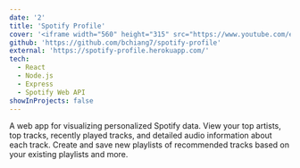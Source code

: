 ```yaml
---
date: '2'
title: 'Spotify Profile'
cover: '<iframe width="560" height="315" src="https://www.youtube.com/embed/-tzNjiwhdfo" frameborder="0" allow="accelerometer; autoplay; encrypted-media; gyroscope; picture-in-picture" allowfullscreen></iframe>'
github: 'https://github.com/bchiang7/spotify-profile'
external: 'https://spotify-profile.herokuapp.com/'
tech:
  - React
  - Node.js
  - Express
  - Spotify Web API
showInProjects: false
---
```


A web app for visualizing personalized Spotify data. View your top artists, top tracks, recently played tracks, and detailed audio information about each track. Create and save new playlists of recommended tracks based on your existing playlists and more.
